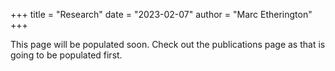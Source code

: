 +++
title = "Research"
date = "2023-02-07"
author = "Marc Etherington"
+++

This page will be populated soon. Check out the publications page as that is going to be populated first.
